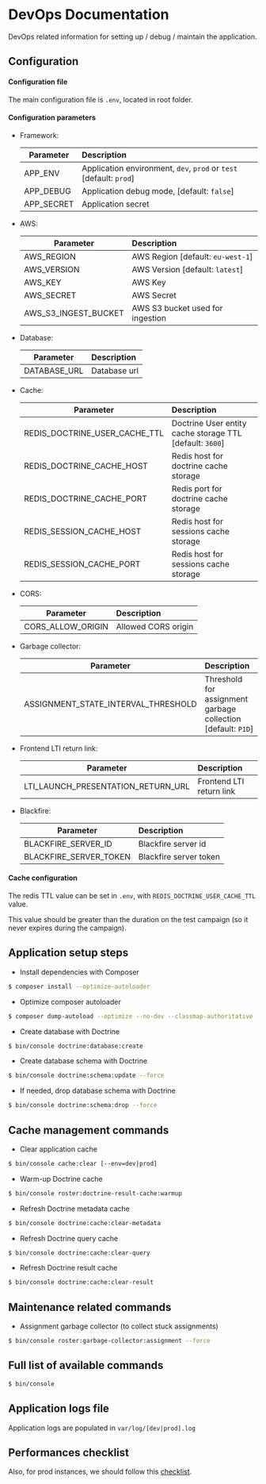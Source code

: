 # DevOps Documentation

DevOps related information for setting up / debug / maintain the application.

## Configuration

#### Configuration file

The main configuration file is `.env`, located in root folder.

#### Configuration parameters
- Framework:

    | Parameter | Description |
    | ------------- |:-------------|
    | APP_ENV | Application environment, `dev`, `prod` or `test` [default: `prod`] |
    | APP_DEBUG | Application debug mode, [default: `false`] |
    | APP_SECRET | Application secret |
- AWS:

    | Parameter | Description |
    | ------------- |:-------------|
    | AWS_REGION | AWS Region [default: `eu-west-1`] |
    | AWS_VERSION | AWS Version [default: `latest`] |
    | AWS_KEY | AWS Key |
    | AWS_SECRET | AWS Secret |
    | AWS_S3_INGEST_BUCKET | AWS S3 bucket used for ingestion |
- Database:

    | Parameter | Description |
    | ------------- |:-------------|
    | DATABASE_URL | Database url |
- Cache:

    | Parameter | Description |
    | ------------- |:-------------|
    | REDIS_DOCTRINE_USER_CACHE_TTL | Doctrine User entity cache storage TTL [default: `3600`] |
    | REDIS_DOCTRINE_CACHE_HOST | Redis host for doctrine cache storage |
    | REDIS_DOCTRINE_CACHE_PORT | Redis port for doctrine cache storage |
    | REDIS_SESSION_CACHE_HOST | Redis host for sessions cache storage |
    | REDIS_SESSION_CACHE_PORT | Redis host for sessions cache storage |
- CORS:

    | Parameter | Description |
    | ------------- |:-------------|
    | CORS_ALLOW_ORIGIN | Allowed CORS origin |
- Garbage collector:

    | Parameter | Description |
    | ------------- |:-------------|
    | ASSIGNMENT_STATE_INTERVAL_THRESHOLD | Threshold for assignment garbage collection [default: `P1D`] |
- Frontend LTI return link:

    | Parameter | Description |
    | ------------- |:-------------|
    | LTI_LAUNCH_PRESENTATION_RETURN_URL | Frontend LTI return link |
- Blackfire:

    | Parameter | Description |
    | ------------- |:-------------|
    | BLACKFIRE_SERVER_ID | Blackfire server id |
    | BLACKFIRE_SERVER_TOKEN | Blackfire server token |



#### Cache configuration

The redis TTL value can be set in `.env`, with `REDIS_DOCTRINE_USER_CACHE_TTL` value.

This value should be greater than the duration on the test campaign (so it never expires during the campaign).

## Application setup steps

- Install dependencies with Composer

```bash
$ composer install --optimize-autoloader
```

- Optimize composer autoloader

```bash
$ composer dump-autoload --optimize --no-dev --classmap-authoritative
```

- Create database with Doctrine

```bash
$ bin/console doctrine:database:create
``` 

- Create database schema with Doctrine

```bash
$ bin/console doctrine:schema:update --force
```

- If needed, drop database schema with Doctrine

```bash
$ bin/console doctrine:schema:drop --force
```
    
## Cache management commands

- Clear application cache

```bash
$ bin/console cache:clear [--env=dev|prod]
```

- Warm-up Doctrine cache

```bash
$ bin/console roster:doctrine-result-cache:warmup
```

- Refresh Doctrine metadata cache

```bash
$ bin/console doctrine:cache:clear-metadata
```

- Refresh Doctrine query cache

```bash
$ bin/console doctrine:cache:clear-query
```

- Refresh Doctrine result cache

```bash
$ bin/console doctrine:cache:clear-result
```

## Maintenance related commands

- Assignment garbage collector (to collect stuck assignments)

```bash
$ bin/console roster:garbage-collector:assignment --force
```

## Full list of available commands

```bash
$ bin/console
```

## Application logs file

Application logs are populated in `var/log/[dev|prod].log`

## Performances checklist

Also, for prod instances, we should follow this [checklist](https://symfony.com/doc/current/performance.html). 